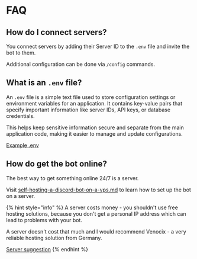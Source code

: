 # FAQ

## How do I connect servers?

You connect servers by adding their Server ID to the `.env` file and invite the bot to them.

Additional configuration can be done via `/config` commands.



## What is an `.env` file?

An `.env` file is a simple text file used to store configuration settings or environment variables for an application. It contains key-value pairs that specify important information like server IDs, API keys, or database credentials.

This helps keep sensitive information secure and separate from the main application code, making it easier to manage and update configurations.

<a href="../.env.example" class="button secondary" data-icon="key-skeleton">Example .env</a>



## How do get the bot online?

The best way to get something online 24/7 is a server.

Visit [self-hosting-a-discord-bot-on-a-vps.md](self-hosting-a-discord-bot-on-a-vps.md "mention") to learn how to set up the bot on a server.

{% hint style="info" %}
A server costs money - you shouldn't use free hosting solutions, because you don't get a personal IP address which can lead to problems with your bot.

A server doesn't cost that much and I would recommend Venocix - a very reliable hosting solution from Germany.

<a href="https://venocix.de/?config=Z5GQKB" class="button primary">Server suggestion</a>
{% endhint %}


